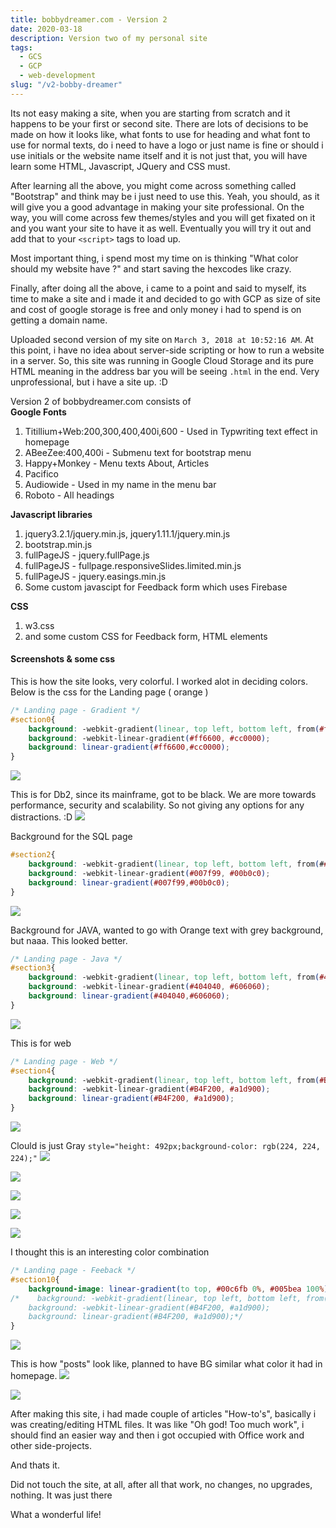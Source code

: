 ```yaml
---
title: bobbydreamer.com - Version 2
date: 2020-03-18
description: Version two of my personal site
tags:
  - GCS
  - GCP
  - web-development
slug: "/v2-bobby-dreamer"
--- 
```


Its not easy making a site, when you are starting from scratch and it happens to be your first or second site. There are lots of decisions to be made on how it looks like, what fonts to use for heading and what font to use for normal texts, do i need to have a logo or just name is fine or should i use initials or the website name itself and it is not just that, you will have learn some HTML, Javascript, JQuery and CSS must. 

After learning all the above, you might come across something called "Bootstrap" and think may be i just need to use this. Yeah, you should, as it will give you a good advantage in making your site professional. On the way, you will come across few themes/styles and you will get fixated on it and you want your site to have it as well. Eventually you will try it out and add that to your ```<script>``` tags to load up. 

Most important thing, i spend most my time on is thinking "What color should my website have ?" and start saving the hexcodes like crazy. 

Finally, after doing all the above, i came to a point and said to myself, its time to make a site and i made it and decided to go with GCP as size of site and cost of google storage is free and only money i had to spend is on getting a domain name. 

Uploaded second version of my site on ```March 3, 2018 at 10:52:16 AM```. At this point, i have no idea about server-side scripting or how to run a website in a server. So, this site was running in Google Cloud Storage and its pure HTML meaning in the address bar you will be seeing ```.html``` in the end. Very unprofessional, but i have a site up. :D 

Version 2 of bobbydreamer.com consists of    
**Google Fonts**    

1. Titillium+Web:200,300,400,400i,600 - Used in Typwriting text effect in homepage
1. ABeeZee:400,400i - Submenu text for bootstrap menu
1. Happy+Monkey - Menu texts About, Articles
1. Pacifico
1. Audiowide - Used in my name in the menu bar
1. Roboto - All headings

**Javascript libraries**    

1. jquery3.2.1/jquery.min.js, jquery1.11.1/jquery.min.js
1. bootstrap.min.js
1. fullPageJS - jquery.fullPage.js
1. fullPageJS - fullpage.responsiveSlides.limited.min.js
1. fullPageJS - jquery.easings.min.js
1. Some custom javascipt for Feedback form which uses Firebase 

**CSS**    

1. w3.css
2. and some custom CSS for Feedback form, HTML elements

#### Screenshots & some css  

This is how the site looks, very colorful. 
I worked alot in deciding colors. Below is the css for the Landing page ( orange )
```css 
/* Landing page - Gradient */
#section0{
    background: -webkit-gradient(linear, top left, bottom left, from(#ff6600), to(#cc0000));
    background: -webkit-linear-gradient(#ff6600, #cc0000);
    background: linear-gradient(#ff6600,#cc0000);
}
```
![](assets/06-BD1.png)

This is for Db2, since its mainframe, got to be black. We are more towards performance, security and scalability. So not giving any options for any distractions. :D
![](assets/06-BD2.png)

Background for the SQL page
```css
#section2{
    background: -webkit-gradient(linear, top left, bottom left, from(##007f99), to(#00b0c0));
    background: -webkit-linear-gradient(#007f99, #00b0c0);
    background: linear-gradient(#007f99,#00b0c0);
}
```
![](assets/06-BD3.png)

Background for JAVA, wanted to go with Orange text with grey background, but naaa. This looked better. 
```css
/* Landing page - Java */
#section3{
    background: -webkit-gradient(linear, top left, bottom left, from(#404040), to(#606060));
    background: -webkit-linear-gradient(#404040, #606060);
    background: linear-gradient(#404040,#606060);
}
```
![](assets/06-BD4.png)

This is for web
```css 
/* Landing page - Web */
#section4{
    background: -webkit-gradient(linear, top left, bottom left, from(#B4F200), to(#a1d900));
    background: -webkit-linear-gradient(#B4F200, #a1d900);
    background: linear-gradient(#B4F200, #a1d900);
}
```
![](assets/06-BD5.png)

Clould is just Gray ```style="height: 492px;background-color: rgb(224, 224, 224);"```
![](assets/06-BD6.png)

![](assets/06-BD7.png)

![](assets/06-BD8.png)

![](assets/06-BD9.png)

![](assets/06-BD10.png)

I thought this is an interesting color combination
```css 
/* Landing page - Feeback */
#section10{
    background-image: linear-gradient(to top, #00c6fb 0%, #005bea 100%);
/*    background: -webkit-gradient(linear, top left, bottom left, from(#B4F200), to(#a1d900));
    background: -webkit-linear-gradient(#B4F200, #a1d900);
    background: linear-gradient(#B4F200, #a1d900);*/
}
```
![](assets/06-BD11.png)

This is how "posts" look like, planned to have BG similar what color it had in homepage. 
![](assets/06-BD-P1.png) 

![](assets/06-BD12.png) 


After making this site, i had made couple of articles "How-to's", basically i was creating/editing HTML files. It was like "Oh god! Too much work", i should find an easier way and then i got occupied with Office work and other side-projects. 

And thats it. 

Did not touch the site, at all, after all that work, no changes, no upgrades, nothing. It was just there

What a wonderful life!
